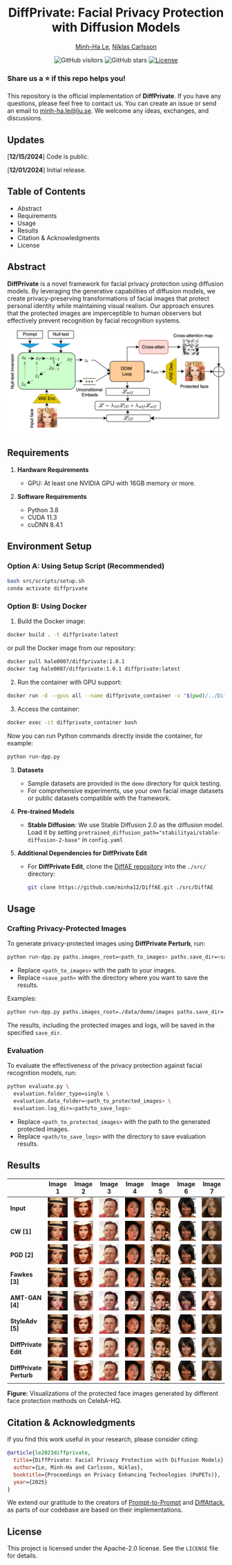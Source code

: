 <div align="center">
<!--
<h1><a href="https://arxiv.org/abs/xxxx.xxxxx">DiffPrivate: Facial Privacy Protection with Diffusion Models</a></h1>
-->
<h1><a>DiffPrivate: Facial Privacy Protection with Diffusion Models</a></h1>
<p><a href="mailto:minh-ha.le@liu.se">Minh-Ha Le</a>, <a href="mailto:niklas.carlsson@liu.se">Niklas Carlsson</a></p>

![GitHub visitors](https://komarev.com/ghpvc/?username=DiffPrivate&label=visitors)
![GitHub stars](https://badgen.net/github/stars/minha12/DiffPrivate)
[![License](https://img.shields.io/badge/license-Apache--2.0-blue)](#license)
<!--
[![ArXiv](https://img.shields.io/badge/arXiv-xxxx.xxxxx-b31b1b.svg)](https://arxiv.org/abs/xxxx.xxxxx)
-->
</div>

### Share us a :star: if this repo helps you!

This repository is the official implementation of **DiffPrivate**. If you have any questions, please feel free to contact us. You can create an issue or send an email to [minh-ha.le@liu.se](mailto:minh-ha.le@liu.se). We welcome any ideas, exchanges, and discussions.

## Updates

[**12/15/2024**] Code is public.
<!--
[**MM/DD/YYYY**] Paper is publicly accessible on [ArXiv](https://arxiv.org/abs/xxxx.xxxxx).
-->
[**12/01/2024**] Initial release.

## Table of Contents

- Abstract
- Requirements
- Usage
- Results
- Citation & Acknowledgments
- License

## Abstract

**DiffPrivate** is a novel framework for facial privacy protection using diffusion models. By leveraging the generative capabilities of diffusion models, we create privacy-preserving transformations of facial images that protect personal identity while maintaining visual realism. Our approach ensures that the protected images are imperceptible to human observers but effectively prevent recognition by facial recognition systems.

![DiffPrivate Framework](assets/diffprivate-v04b.png)

## Requirements

1. **Hardware Requirements**
   - GPU: At least one NVIDIA GPU with 16GB memory or more.

2. **Software Requirements**
   - Python 3.8
   - CUDA 11.3
   - cuDNN 8.4.1

## Environment Setup

### Option A: Using Setup Script (Recommended)

```bash
bash src/scripts/setup.sh
conda activate diffprivate
```

### Option B: Using Docker

1. Build the Docker image:
```bash
docker build . -t diffprivate:latest
```

or pull the Docker image from our repository:

```bash
docker pull hale0007/diffprivate:1.0.1
docker tag hale0007/diffprivate:1.0.1 diffprivate:latest
```

2. Run the container with GPU support:
```bash
docker run -d --gpus all --name diffprivate_container -v "$(pwd)/../DiffPrivate:/app/DiffPrivate" diffprivate:latest tail -f /dev/null
```

3. Access the container:
```bash
docker exec -it diffprivate_container bash
```

Now you can run Python commands directly inside the container, for example:
```bash
python run-dpp.py
```

3. **Datasets**
   - Sample datasets are provided in the `demo` directory for quick testing.
   - For comprehensive experiments, use your own facial image datasets or public datasets compatible with the framework.

4. **Pre-trained Models**
   - **Stable Diffusion**: We use Stable Diffusion 2.0 as the diffusion model. Load it by setting `pretrained_diffusion_path="stabilityai/stable-diffusion-2-base"` in `config.yaml`

5. **Additional Dependencies for DiffPrivate Edit**
   - For **DiffPrivate Edit**, clone the [DiffAE repository](https://github.com/minha12/DiffAE.git) into the `./src/` directory:

     ```bash
     git clone https://github.com/minha12/DiffAE.git ./src/DiffAE
     ```

## Usage

### Crafting Privacy-Protected Images

To generate privacy-protected images using **DiffPrivate Perturb**, run:

```bash
python run-dpp.py paths.images_root=<path_to_images> paths.save_dir=<save_path>
```

- Replace `<path_to_images>` with the path to your images.
- Replace `<save_path>` with the directory where you want to save the results.

Examples:

```bash
python run-dpp.py paths.images_root=./data/demo/images paths.save_dir=./data/output
```

The results, including the protected images and logs, will be saved in the specified `save_dir`.

### Evaluation

To evaluate the effectiveness of the privacy protection against facial recognition models, run:

```bash
python evaluate.py \
  evaluation.folder_type=single \
  evaluation.data_folder=<path_to_protected_images> \
  evaluation.log_dir=<path/to_save_logs>
```

- Replace `<path_to_protected_images>` with the path to the generated protected images.
- Replace `<path/to_save_logs>` with the directory to save evaluation results.

## Results

<!-- Image grid -->
|                | Image 1                                 | Image 2                                 | Image 3                                 | Image 4                                 | Image 5                                 | Image 6                                 | Image 7                                 |
|----------------|-----------------------------------------|-----------------------------------------|-----------------------------------------|-----------------------------------------|-----------------------------------------|-----------------------------------------|-----------------------------------------|
| **Input**      | ![](assets/comp/04715.png)              | ![](assets/comp/08125.png)              | ![](assets/comp/23371.png)              | ![](assets/comp/10344.png)              | ![](assets/comp/11160.png)              | ![](assets/comp/04062.png)              | ![](assets/comp/19589.png)              |
| **CW [1]**     | ![](assets/comp/04715_cw.jpg)           | ![](assets/comp/08125_cw.jpg)           | ![](assets/comp/23371_cw.jpg)           | ![](assets/comp/10344_cw.jpg)           | ![](assets/comp/11160_cw.jpg)           | ![](assets/comp/04062_cw.jpg)           | ![](assets/comp/19589_cw.jpg)           |
| **PGD [2]**    | ![](assets/comp/04715_pgd.png)          | ![](assets/comp/08125_pgd.png)          | ![](assets/comp/23371_pgd.png)          | ![](assets/comp/10344_pgd.png)          | ![](assets/comp/11160_pgd.png)          | ![](assets/comp/04062_pgd.png)          | ![](assets/comp/19589_pgd.png)          |
| **Fawkes [3]** | ![](assets/comp/04715_high_cloaked.png) | ![](assets/comp/08125_high_cloaked.png) | ![](assets/comp/23371_high_cloaked.png) | ![](assets/comp/10344_high_cloaked.png) | ![](assets/comp/11160_high_cloaked.png) | ![](assets/comp/04062_high_cloaked.png) | ![](assets/comp/19589_high_cloaked.png) |
| **AMT-GAN [4]**| ![](assets/comp/04715_amt.png)          | ![](assets/comp/08125_amt.png)          | ![](assets/comp/23371_amt.png)          | ![](assets/comp/10344_amt.png)          | ![](assets/comp/11160_amt.png)          | ![](assets/comp/04062_amt.png)          | ![](assets/comp/19589_amt.png)          |
| **StyleAdv [5]**| ![](assets/comp/04715_styleadv.jpg)    | ![](assets/comp/08125_styleadv.jpg)     | ![](assets/comp/23371_styleadv.jpg)     | ![](assets/comp/10344_styleadv.jpg)     | ![](assets/comp/11160_styleadv.jpg)     | ![](assets/comp/04062_styleadv.jpg)     | ![](assets/comp/19589_styleadv.jpg)     |
| **DiffPrivate Edit**| ![](assets/comp/04715_edit.png)    | ![](assets/comp/08125_edit.png)         | ![](assets/comp/23371_edit.png)         | ![](assets/comp/10344_edit.png)         | ![](assets/comp/11160_edit.png)         | ![](assets/comp/04062_edit.png)         | ![](assets/comp/19589_edit.png)         |
| **DiffPrivate Perturb**| ![](assets/comp/04715_purturb.png)| ![](assets/comp/08125_purturb.png)   | ![](assets/comp/23371_purturb.png)      | ![](assets/comp/10344_purturb.png)      | ![](assets/comp/11160_purturb.png)      | ![](assets/comp/04062_purturb.png)      | ![](assets/comp/19589_purturb.png)      |

**Figure:** Visualizations of the protected face images generated by different face protection methods on CelebA-HQ.

## Citation & Acknowledgments

If you find this work useful in your research, please consider citing:

```bibtex
@article{le2023diffprivate,
  title={DiffPrivate: Facial Privacy Protection with Diffusion Models},
  author={Le, Minh-Ha and Carlsson, Niklas},
  booktitle={Proceedings on Privacy Enhancing Technologies (PoPETs)},
  year={2025}
}
```

We extend our gratitude to the creators of [Prompt-to-Prompt](https://github.com/google/prompt-to-prompt) and [DiffAttack](https://github.com/windvchen/DiffAttack), as parts of our codebase are based on their implementations.

## License

This project is licensed under the Apache-2.0 license. See the `LICENSE` file for details.
